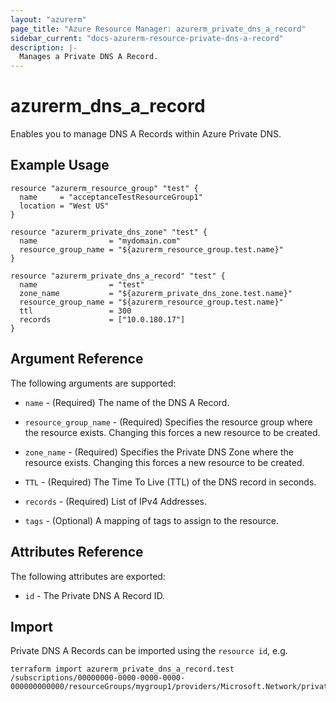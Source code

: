```yaml
---
layout: "azurerm"
page_title: "Azure Resource Manager: azurerm_private_dns_a_record"
sidebar_current: "docs-azurerm-resource-private-dns-a-record"
description: |-
  Manages a Private DNS A Record.
---
```


# azurerm_dns_a_record

Enables you to manage DNS A Records within Azure Private DNS.

## Example Usage

```hcl
resource "azurerm_resource_group" "test" {
  name     = "acceptanceTestResourceGroup1"
  location = "West US"
}

resource "azurerm_private_dns_zone" "test" {
  name                = "mydomain.com"
  resource_group_name = "${azurerm_resource_group.test.name}"
}

resource "azurerm_private_dns_a_record" "test" {
  name                = "test"
  zone_name           = "${azurerm_private_dns_zone.test.name}"
  resource_group_name = "${azurerm_resource_group.test.name}"
  ttl                 = 300
  records             = ["10.0.180.17"]
}
```

## Argument Reference

The following arguments are supported:

* `name` - (Required) The name of the DNS A Record.

* `resource_group_name` - (Required) Specifies the resource group where the resource exists. Changing this forces a new resource to be created.

* `zone_name` - (Required) Specifies the Private DNS Zone where the resource exists. Changing this forces a new resource to be created.

* `TTL` - (Required) The Time To Live (TTL) of the DNS record in seconds.

* `records` - (Required) List of IPv4 Addresses.

* `tags` - (Optional) A mapping of tags to assign to the resource.

## Attributes Reference

The following attributes are exported:

* `id` - The Private DNS A Record ID.

## Import

Private DNS A Records can be imported using the `resource id`, e.g.

```shell
terraform import azurerm_private_dns_a_record.test /subscriptions/00000000-0000-0000-0000-000000000000/resourceGroups/mygroup1/providers/Microsoft.Network/privateDnsZones/zone1/A/myrecord1
```
